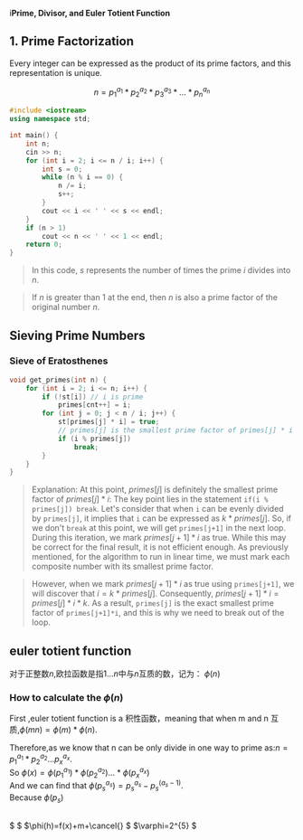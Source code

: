 i**Prime, Divisor, and Euler Totient Function**

## 1. Prime Factorization
Every integer can be expressed as the product of its prime factors, and this representation is unique.

$$n = p_1^{a_1} * p_2^{a_2} * p_3^{a_3} * \ldots * p_n^{a_n}$$

```c++
#include <iostream>
using namespace std;

int main() {
    int n;
    cin >> n;
    for (int i = 2; i <= n / i; i++) {
        int s = 0;
        while (n % i == 0) {
            n /= i;
            s++;
        }
        cout << i << ' ' << s << endl;
    }
    if (n > 1)
        cout << n << ' ' << 1 << endl;
    return 0;
}
```
> In this code, $s$ represents the number of times the prime $i$ divides into $n$.

> If $n$ is greater than 1 at the end, then $n$ is also a prime factor of the original number $n$.

## Sieving Prime Numbers
### Sieve of Eratosthenes

```c++
void get_primes(int n) {
    for (int i = 2; i <= n; i++) {
        if (!st[i]) // i is prime
            primes[cnt++] = i;
        for (int j = 0; j < n / i; j++) {
            st[primes[j] * i] = true;
            // primes[j] is the smallest prime factor of primes[j] * i 
            if (i % primes[j])
                break;
        }
    }
}
```
> Explanation:
> At this point, $primes[j]$ is definitely the smallest prime factor of $primes[j]*i$:
> The key point lies in the statement `if(i % primes[j]) break`. Let's consider that when `i` can be evenly divided by `primes[j]`, it implies that `i` can be expressed as $k*primes[j]$. So, if we don't `break` at this point, we will get `primes[j+1]` in the next loop. During this iteration, we mark $primes[j+1]*i$ as true. While this may be correct for the final result, it is not efficient enough. As previously mentioned, for the algorithm to run in linear time, we must mark each composite number with its smallest prime factor.

> However, when we mark $primes[j+1]*i$ as true using `primes[j+1]`, we will discover that $i=k*primes[j]$. Consequently, $primes[j+1]*i=primes[j]*i*k$. As a result, `primes[j]` is the exact smallest prime factor of `primes[j+1]*i`, and this is why we need to break out of the loop.
## euler totient function
对于正整数$n$,欧拉函数是指$1...n$中与$n$互质的数，记为：
$\phi(n)$
### How to calculate the $\phi(n)$
First ,euler totient function is a 积性函数，meaning that when m and n 互质,$\phi(mn)=\phi(m)*\phi(n)$. 

Therefore,as we know that n can be only divide in one way to prime as:$n=p_1^{a_1}*p_2^{a_2}\dots{p_x^{a_x}}$.  
So $\phi(x)=\phi(p_1^{a_1})*\phi(p_2^{a_2})\dots*\phi(p_x^{a_x})$  
And we can find that $\phi(p_s^{a_s})=p_s^{a_s}-p_s^{(a_s-1)}$.  
Because $\phi(p_s)$  
##
$  $
$\phi(h)=f(x)+m+\cancel{} $
$\varphi=2^{5} $